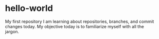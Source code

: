 # hello-world
My first repository 
I am learning about repositories, branches, and commit changes today. 
My objective today is to familiarize myself with all the jargon. 
